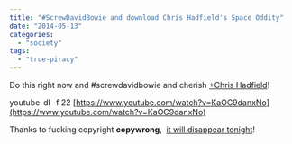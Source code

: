 ```yaml
---
title: "#ScrewDavidBowie and download Chris Hadfield's Space Oddity"
date: "2014-05-13"
categories: 
  - "society"
tags: 
  - "true-piracy"
---
```


Do this right now and #screwdavidbowie and cherish [+Chris Hadfield](+g:113978637743265603454)​!

youtube-dl -f 22 [https://www.youtube.com/watch?v=KaOC9danxNo](https://www.youtube.com/watch?v=KaOC9danxNo)

Thanks to fucking copyright **copywrong**,  [it will disappear tonight](http://www.techdirt.com/articles/20140513/06584027216/commander-hadfields-amazing-cover-david-bowies-space-oddity-disappears-today-thanks-to-copyright.shtml)!
